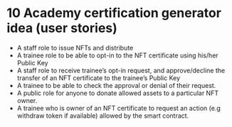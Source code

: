 10 Academy certification generator idea (user stories)
=======================================================

* A staff role to issue NFTs and distribute
* A trainee role to be able to opt-in to the NFT certificate using his/her Public Key
* A staff role to receive trainee’s opt-in request, and approve/decline the transfer of an NFT certificate to the trainee’s Public Key
* A trainee to be able to check the approval or denial of their request.
* A public role for anyone to donate allowed assets to a particular NFT owner.
* A trainee who is owner of an NFT certificate to request an action (e.g withdraw token if available) allowed by the smart contract. 